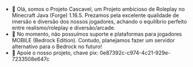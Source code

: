 - 🌇 Olá, somos o Projeto Cascavel, um Projeto ambicioso de Roleplay no Minecraft Java (Forge) 1.16.5. Prezamos pela excelente qualidade de imersão e diversão dos nossos jogadores, achando o equilíbrio perfeito entre realismo/roleplay e diversão/arcade.
- 🌇 No momento, não possuímos suporte e plataformas para jogadores MOBILE (Bedrock Edition). Contudo, planejamos fazer um servidor alternativo para o Bedrock no futuro!
- 🌇 Apoie o nosso projeto, chave pix: 0e87392c-c974-4c21-929e-7233508e647c

